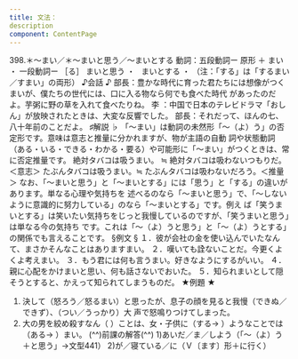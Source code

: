 ```yaml
---
title: 文法：
description
component: ContentPage
---
```



398.＊～まい／＊～まいと思う／～まいとする
動詞：五段動詞ー 原形 ＋ まい ・
一段動詞ー ［る］ まいと思う ・
  まいとする ・
（注：「する」は「するまい／すまい」の両形）
♪会話 ♪
部長：豊かな時代に育った君たちには想像がつくまいが、僕たちの世代には、口に入る物なら何でも食べた時代 があったのだよ。芋粥に野の草を入れて食べたりね。
李 ：中国で日本のテレビドラマ「おしん」が放映されたときは、大変な反響でした。 部長：それだって、ほんの七、八十年前のことだよ。
♯解説 ♭
「～まい」は動詞の未然形「～（よ）う」の否定形です。意味は意志と推量に分かれますが、物が主語の自動 詞や状態動詞（ある・いる・できる・わかる・要る）や可能形に「～まい」がつくときは、常に否定推量です。
絶対タバコは吸うまい。 ≒ 絶対タバコは吸わないつもりだ。＜意志＞ たぶんタバコは吸うまい。≒ たぶんタバコは吸わないだろう。＜推量＞
なお、「～まいと思う」と「～まいとする」には「思う」と「する」の違いがあります。単なる心理や気持ちを 述べるのなら「～まいと思う」で、「～しないように意識的に努力している」のなら「～まいとする」です。例え ば「笑うまいとする」は笑いたい気持ちをじっと我慢しているのですが、「笑うまいと思う」は単なる今の気持ち です。これは「～（よ）うと思う」と「～（よ）うとする」の関係でも言えることです。
§例文 §
１．彼が会社の金を使い込んでいたなんて、まさかそんなことはありますまい。
２．嘆いても詮ないことだ。今更くよくよ考えまい。
３．もう君には何も言うまい。好きなようにするがいい。
４．親に心配をかけまいと思い、何も話さないでおいた。
５．知られまいとして隠そうとすると、かえって知られてしまうものだ。
★例題 ★
1) 決して（怒ろう／怒るまい）と思ったが、息子の顔を見ると我慢（できぬ／できず）、（つい／うっかり）大
声で怒鳴りつけてしまった。      
2) 大の男を絞め殺すなん（ ）ことは、女・子供に（する→ ）ようなことでは（ある→ ）まい。
(^^)前課の解答(^^)
1)あいだ／ま／しよう（「～（よ）う＋と思う」→文型441）
2)が／寝ている／に（Ｖ〔ます〕形＋に行く）
